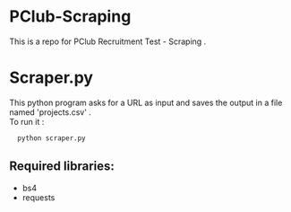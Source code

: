 # PClub-Scraping
This is a repo for PClub Recruitment Test - Scraping .

# Scraper.py
This python program asks for a URL as input and saves the output in a file named 'projects.csv' .  
To run it : 
```python
  python scraper.py
```
## Required libraries:  
* bs4
* requests
